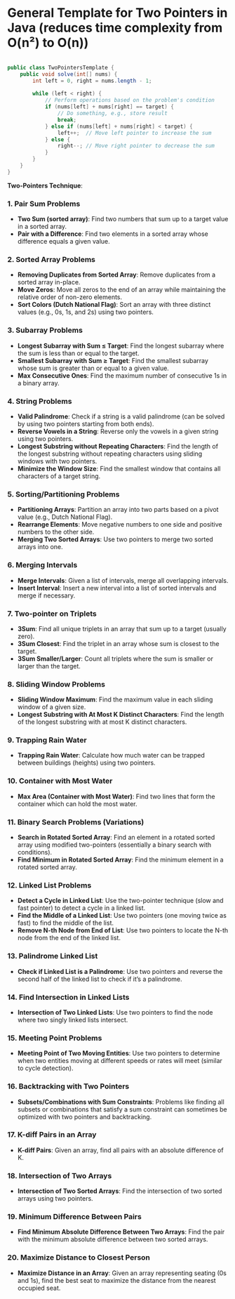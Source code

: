 # General Template for Two Pointers in Java (reduces time complexity from O(n²) to O(n))

```Java

public class TwoPointersTemplate {
    public void solve(int[] nums) {
        int left = 0, right = nums.length - 1;
        
        while (left < right) {
            // Perform operations based on the problem's condition
            if (nums[left] + nums[right] == target) {
                // Do something, e.g., store result
                break;
            } else if (nums[left] + nums[right] < target) {
                left++;  // Move left pointer to increase the sum
            } else {
                right--; // Move right pointer to decrease the sum
            }
        }
    }
}

```

**Two-Pointers Technique**:

### 1. **Pair Sum Problems**
   - **Two Sum (sorted array)**: Find two numbers that sum up to a target value in a sorted array.
   - **Pair with a Difference**: Find two elements in a sorted array whose difference equals a given value.

### 2. **Sorted Array Problems**
   - **Removing Duplicates from Sorted Array**: Remove duplicates from a sorted array in-place.
   - **Move Zeros**: Move all zeros to the end of an array while maintaining the relative order of non-zero elements.
   - **Sort Colors (Dutch National Flag)**: Sort an array with three distinct values (e.g., 0s, 1s, and 2s) using two pointers.
   
### 3. **Subarray Problems**
   - **Longest Subarray with Sum ≤ Target**: Find the longest subarray where the sum is less than or equal to the target.
   - **Smallest Subarray with Sum ≥ Target**: Find the smallest subarray whose sum is greater than or equal to a given value.
   - **Max Consecutive Ones**: Find the maximum number of consecutive 1s in a binary array.
   
### 4. **String Problems**
   - **Valid Palindrome**: Check if a string is a valid palindrome (can be solved by using two pointers starting from both ends).
   - **Reverse Vowels in a String**: Reverse only the vowels in a given string using two pointers.
   - **Longest Substring without Repeating Characters**: Find the length of the longest substring without repeating characters using sliding windows with two pointers.
   - **Minimize the Window Size**: Find the smallest window that contains all characters of a target string.

### 5. **Sorting/Partitioning Problems**
   - **Partitioning Arrays**: Partition an array into two parts based on a pivot value (e.g., Dutch National Flag).
   - **Rearrange Elements**: Move negative numbers to one side and positive numbers to the other side.
   - **Merging Two Sorted Arrays**: Use two pointers to merge two sorted arrays into one.

### 6. **Merging Intervals**
   - **Merge Intervals**: Given a list of intervals, merge all overlapping intervals.
   - **Insert Interval**: Insert a new interval into a list of sorted intervals and merge if necessary.

### 7. **Two-pointer on Triplets**
   - **3Sum**: Find all unique triplets in an array that sum up to a target (usually zero).
   - **3Sum Closest**: Find the triplet in an array whose sum is closest to the target.
   - **3Sum Smaller/Larger**: Count all triplets where the sum is smaller or larger than the target.

### 8. **Sliding Window Problems**
   - **Sliding Window Maximum**: Find the maximum value in each sliding window of a given size.
   - **Longest Substring with At Most K Distinct Characters**: Find the length of the longest substring with at most K distinct characters.

### 9. **Trapping Rain Water**
   - **Trapping Rain Water**: Calculate how much water can be trapped between buildings (heights) using two pointers.

### 10. **Container with Most Water**
   - **Max Area (Container with Most Water)**: Find two lines that form the container which can hold the most water.

### 11. **Binary Search Problems (Variations)**
   - **Search in Rotated Sorted Array**: Find an element in a rotated sorted array using modified two-pointers (essentially a binary search with conditions).
   - **Find Minimum in Rotated Sorted Array**: Find the minimum element in a rotated sorted array.
   
### 12. **Linked List Problems**
   - **Detect a Cycle in Linked List**: Use the two-pointer technique (slow and fast pointer) to detect a cycle in a linked list.
   - **Find the Middle of a Linked List**: Use two pointers (one moving twice as fast) to find the middle of the list.
   - **Remove N-th Node from End of List**: Use two pointers to locate the N-th node from the end of the linked list.

### 13. **Palindrome Linked List**
   - **Check if Linked List is a Palindrome**: Use two pointers and reverse the second half of the linked list to check if it’s a palindrome.

### 14. **Find Intersection in Linked Lists**
   - **Intersection of Two Linked Lists**: Use two pointers to find the node where two singly linked lists intersect.

### 15. **Meeting Point Problems**
   - **Meeting Point of Two Moving Entities**: Use two pointers to determine when two entities moving at different speeds or rates will meet (similar to cycle detection).

### 16. **Backtracking with Two Pointers**
   - **Subsets/Combinations with Sum Constraints**: Problems like finding all subsets or combinations that satisfy a sum constraint can sometimes be optimized with two pointers and backtracking.

### 17. **K-diff Pairs in an Array**
   - **K-diff Pairs**: Given an array, find all pairs with an absolute difference of K.

### 18. **Intersection of Two Arrays**
   - **Intersection of Two Sorted Arrays**: Find the intersection of two sorted arrays using two pointers.

### 19. **Minimum Difference Between Pairs**
   - **Find Minimum Absolute Difference Between Two Arrays**: Find the pair with the minimum absolute difference between two sorted arrays.

### 20. **Maximize Distance to Closest Person**
   - **Maximize Distance in an Array**: Given an array representing seating (0s and 1s), find the best seat to maximize the distance from the nearest occupied seat.
